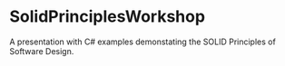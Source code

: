 # SolidPrinciplesWorkshop

A presentation with C# examples demonstating the SOLID Principles of Software Design.
